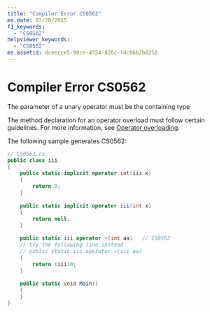 ```yaml
---
title: "Compiler Error CS0562"
ms.date: 07/20/2015
f1_keywords: 
  - "CS0562"
helpviewer_keywords: 
  - "CS0562"
ms.assetid: dceecce5-90ce-4554-820c-f4c06b2b8258
---
```

# Compiler Error CS0562
The parameter of a unary operator must be the containing type  
  
The method declaration for an operator overload must follow certain guidelines. For more information, see [Operator overloading](../language-reference/operators/operator-overloading.md).
  
The following sample generates CS0562:  
  
```csharp  
// CS0562.cs  
public class iii  
{  
    public static implicit operator int(iii x)  
    {  
        return 0;  
    }  
  
    public static implicit operator iii(int x)  
    {  
        return null;  
    }  
  
    public static iii operator +(int aa)   // CS0562  
    // try the following line instead  
    // public static iii operator +(iii aa)  
    {  
        return (iii)0;  
    }  
  
    public static void Main()  
    {  
    }  
}  
```
